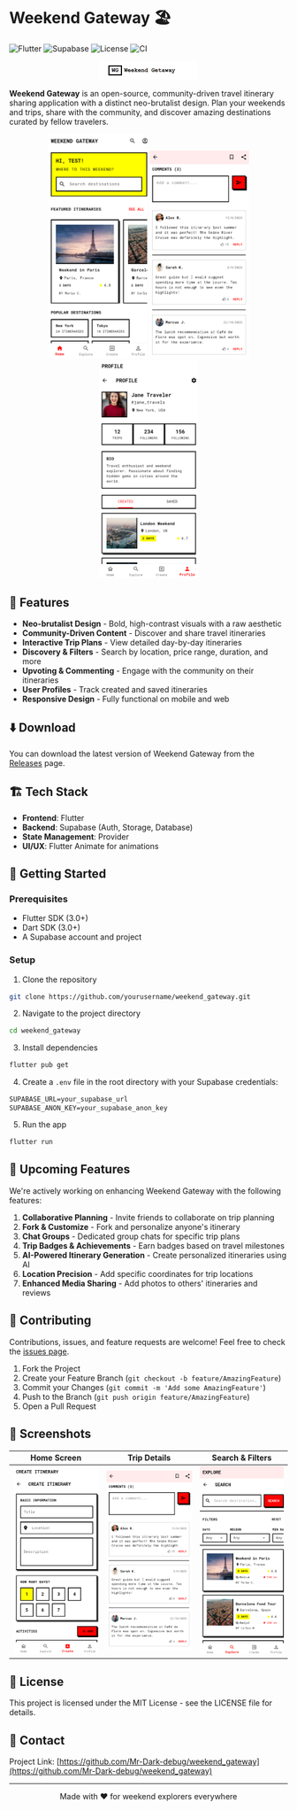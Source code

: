 # Weekend Gateway 🏖️

![Flutter](https://img.shields.io/badge/Flutter-3.0+-02569B?style=flat&logo=flutter)
![Supabase](https://img.shields.io/badge/Supabase-Backend-3ECF8E?style=flat&logo=supabase)
![License](https://img.shields.io/badge/License-MIT-blue.svg)
![CI](https://github.com/yourusername/weekend_gateway/workflows/CI/badge.svg)

<p align="center">
  <img src="assets/reference.png" alt="Weekend Gateway Logo" width="180" />
</p>

**Weekend Gateway** is an open-source, community-driven travel itinerary sharing application with a distinct neo-brutalist design. Plan your weekends and trips, share with the community, and discover amazing destinations curated by fellow travelers.

<p align="center">
  <img src="assets/Homepage.png" width="180" />
  <img src="assets/tripComments.png" width="180" />
  <img src="assets/Profile.png" width="180" />
</p>

## 🚀 Features

- **Neo-brutalist Design** - Bold, high-contrast visuals with a raw aesthetic
- **Community-Driven Content** - Discover and share travel itineraries
- **Interactive Trip Plans** - View detailed day-by-day itineraries
- **Discovery & Filters** - Search by location, price range, duration, and more
- **Upvoting & Commenting** - Engage with the community on their itineraries
- **User Profiles** - Track created and saved itineraries
- **Responsive Design** - Fully functional on mobile and web

## ⬇️ Download

You can download the latest version of Weekend Gateway from the [Releases](https://github.com/yourusername/weekend_gateway/releases) page.

## 🏗️ Tech Stack

- **Frontend**: Flutter
- **Backend**: Supabase (Auth, Storage, Database)
- **State Management**: Provider
- **UI/UX**: Flutter Animate for animations

## 📝 Getting Started

### Prerequisites

- Flutter SDK (3.0+)
- Dart SDK (3.0+)
- A Supabase account and project

### Setup

1. Clone the repository
```bash
git clone https://github.com/yourusername/weekend_gateway.git
```

2. Navigate to the project directory
```bash
cd weekend_gateway
```

3. Install dependencies
```bash
flutter pub get
```

4. Create a `.env` file in the root directory with your Supabase credentials:
```
SUPABASE_URL=your_supabase_url
SUPABASE_ANON_KEY=your_supabase_anon_key
```

5. Run the app
```bash
flutter run
```

## 🔮 Upcoming Features

We're actively working on enhancing Weekend Gateway with the following features:

1. **Collaborative Planning** - Invite friends to collaborate on trip planning
2. **Fork & Customize** - Fork and personalize anyone's itinerary
3. **Chat Groups** - Dedicated group chats for specific trip plans
4. **Trip Badges & Achievements** - Earn badges based on travel milestones
5. **AI-Powered Itinerary Generation** - Create personalized itineraries using AI
6. **Location Precision** - Add specific coordinates for trip locations
7. **Enhanced Media Sharing** - Add photos to others' itineraries and reviews

## 🤝 Contributing

Contributions, issues, and feature requests are welcome! Feel free to check the [issues page](https://github.com/yourusername/weekend_gateway/issues).

1. Fork the Project
2. Create your Feature Branch (`git checkout -b feature/AmazingFeature`)
3. Commit your Changes (`git commit -m 'Add some AmazingFeature'`)
4. Push to the Branch (`git push origin feature/AmazingFeature`)
5. Open a Pull Request

## 📱 Screenshots

| Home Screen | Trip Details | Search & Filters |
| :---: | :---: | :---: |
| ![Create](assets\createItenary.png) | ![Trip Comments](assets\tripComments.png) | ![Search](assets\explore.png) |

## 📄 License

This project is licensed under the MIT License - see the LICENSE file for details.

## 📧 Contact

Project Link: [https://github.com/Mr-Dark-debug/weekend_gateway](https://github.com/Mr-Dark-debug/weekend_gateway)

---

<p align="center">Made with ❤️ for weekend explorers everywhere</p>
